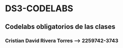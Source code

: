 # DS3-CODELABS

## Codelabs obligatorios de las clases

### Cristian David Rivera Torres --> 2259742-3743